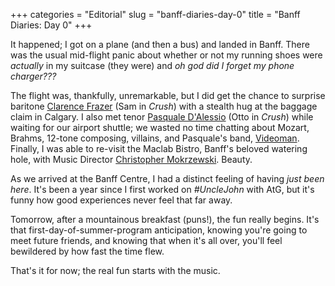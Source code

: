+++
categories = "Editorial"
slug = "banff-diaries-day-0"
title = "Banff Diaries: Day 0"
+++

It happened; I got on a plane (and then a bus) and landed in Banff. There was the usual mid-flight panic about whether or not my running shoes were *actually* in my suitcase (they were) and *oh god did I forget my phone charger???* 

The flight was, thankfully, unremarkable, but I did get the chance to surprise baritone [Clarence Frazer](/scene/people/clarence-frazer/) (Sam in *Crush*) with a stealth hug at the baggage claim in Calgary. I also met tenor [Pasquale D'Alessio](/scene/people/pasquale-dalessio/) (Otto in *Crush*) while waiting for our airport shuttle; we wasted no time chatting about Mozart, Brahms, 12-tone composing, villains, and Pasquale's band, [Videoman](https://videoman.bandcamp.com/). Finally, I was able to re-visit the Maclab Bistro, Banff's beloved watering hole, with Music Director [Christopher Mokrzewski](/scene/people/christopher-mokrzewski/). Beauty.

As we arrived at the Banff Centre, I had a distinct feeling of having *just been here*. It's been a year since I first worked on *#UncleJohn* with AtG, but it's funny how good experiences never feel that far away. 

Tomorrow, after a mountainous breakfast (puns!), the fun really begins. It's that first-day-of-summer-program anticipation, knowing you're going to meet future friends, and knowing that when it's all over, you'll feel bewildered by how fast the time flew.

That's it for now; the real fun starts with the music.
